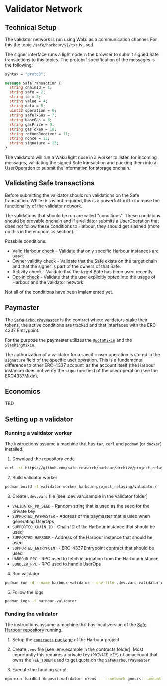 # Validator Network

## Technical Setup

The validator network is run using Waku as a communication channel. For this the topic `/safe/harbour/v1/txs` is used. 

The signer interface runs a light node in the browser to submit signed Safe transactions to this topics. The protobuf specification of the messages is the following:

```protobuf
syntax = "proto3";

message SafeTransaction {
  string chainId = 1;
  string safe = 2;
  string to = 3;
  string value = 4;
  string data = 5;
  uint32 operation = 6;
  string safeTxGas = 7;
  string baseGas = 8;
  string gasPrice = 9;
  string gasToken = 10;
  string refundReceiver = 11;
  string nonce = 12;
  string signature = 13;
}
```

The validators will run a Waku light node in a worker to listen for incoming messages, validating the signed Safe transaction and packing them into a UserOperation to submit the information for storage onchain.

## Validating Safe transactions

Before submitting the validator should run validations on the Safe transaction. While this is not required, this is a powerful tool to increase the functionality of the validator network.

The validations that should be run are called "conditions". These conditions should be provable onchain and if a validator submits a UserOperation that does not follow these conditions to Harbour, they should get slashed (more on this in the economics section).

Possbile conditions:
- [Valid Harbour check](../contracts/src/conditions/SupportedHarbourCondition.sol) - Validate that only specific Harbour instances are used.
- Owner validity check - Validate that the Safe exists on the target chain and that the signer is part of the owners of that Safe.
- Activity check - Validate that the target Safe has been used recently.
- [Opt-in check](../contracts/src/conditions/RequiredSafeTxIndicator.sol) - Validate that the user explicitly opted into the usage of Harbour and the validator network.

Not all of the conditions have been implemented yet.

## Paymaster

The [`SafeHarbourPaymaster`](../contracts/src/SafeHarbourPaymaster.sol) is the contract where validators stake their tokens, the active conditions are tracked and that interfaces with the ERC-4337 Entrypoint.

For the purpose the paymaster utilizes the [`QuotaMixin`](../contracts/src/mixins/QuotaMixin.sol) and the [`SlashingMixin`](../contracts/src/mixins/SlashingMixin.sol).

The authorization of a validator for a specific user operation is stored in the `signature` field of the specific user operation. This is a fundamental difference to other ERC-4337 account, as the account itself (the Harbour instance) does not verify the `signature` field of the user operation (see the [ERC4337Mixin](../contracts/src/mixins/ERC4337Mixin.sol)).

## Economics

TBD

## Setting up a validator

### Running a validator worker

The instructions assume a machine that has `tar`, `curl` and `podman` (or `docker`) installed.

1. Download the repository code 
```sh
curl -sL https://github.com/safe-research/harbour/archive/project_relaying.tar.gz | tar xz
```

2. Build validator worker
```sh
podman build -t validator-worker harbour-project_relaying/validator/
```

3. Create `.dev.vars` file [see .dev.vars.sample in the validator folder]
  - `VALIDATOR_PK_SEED` - Random string that is used as the seed for the private key
  - `SUPPORTED_PAYMASTER` - Address of the paymaster that is used when generating UserOps
  - `SUPPORTED_CHAIN_ID` - Chain ID of the Harbour instance that should be used
  - `SUPPORTED_HARBOUR` - Address of the Harbour instance that should be used
  - `SUPPORTED_ENTRYPOINT` - ERC-4337 Entrypoint contract that should be used
  - `HARBOUR_RPC` - RPC used to fetch information from the Harbour instance
  - `BUNDLER_RPC` - RPC used to handle UserOps

4. Run validator
```sh
podman run -d --name harbour-validator --env-file .dev.vars validator-worker
```

5. Follow the logs
```sh
podman logs -f harbour-validator
```

### Funding the validator

The instructions assume a machine that has local version of the [Safe Harbour repository](https://github.com/safe-research/harbour) running.

1. Setup the [`contracts` package](https://github.com/safe-research/harbour/tree/main/contracts) of the Harbour project

2. Create `.env` file [see .env.example in the contracts folder]. Most importantly this requires a private key (`PRIVATE_KEY`) of an account that owns the `FEE_TOKEN` used to get quota on the `SafeHarbourPaymaster`

3. Execute the funding script
```sh
npm exec hardhat deposit-validator-tokens -- --network gnosis --amount 0.01 --validator 0x...
```
